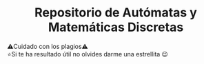 <h1 align="center">Repositorio de Autómatas y Matemáticas Discretas</h1>

⚠️Cuidado con los plagios⚠️<br>
⭐Si te ha resultado útil no olvides darme una estrellita 😉
